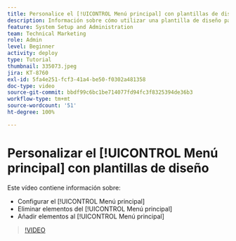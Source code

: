 ```yaml
---
title: Personalice el [!UICONTROL Menú principal] con plantillas de diseño
description: Información sobre cómo utilizar una plantilla de diseño para personalizar el [!UICONTROL Menú principal].
feature: System Setup and Administration
team: Technical Marketing
role: Admin
level: Beginner
activity: deploy
type: Tutorial
thumbnail: 335073.jpeg
jira: KT-8760
exl-id: 5fa4e251-fcf3-41a4-be50-f0302a481358
doc-type: video
source-git-commit: bbdf99c6bc1be714077fd94fc3f8325394de36b3
workflow-type: tm+mt
source-wordcount: '51'
ht-degree: 100%

---
```


# Personalizar el [!UICONTROL Menú principal] con plantillas de diseño

Este vídeo contiene información sobre:

* Configurar el [!UICONTROL Menú principal]
* Eliminar elementos del [!UICONTROL Menú principal]
* Añadir elementos al [!UICONTROL Menú principal]


>[!VIDEO](https://video.tv.adobe.com/v/335073/?quality=12&learn=on&enablevpops=1)

